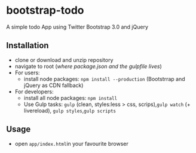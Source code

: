 # bootstrap-todo

A simple todo App using Twitter Bootstrap 3.0 and jQuery


## Installation

  - clone or download and unzip repository
  - navigate to root (_where package.json and the gulpfile lives_)
  - For users: 
    - install node packages: `npm install --production`  (Bootstrrap and jQuery as CDN fallback)
  - For developers:
    - install all node packages: `npm install`
    - Use Gulp tasks: `gulp` (clean, styles:less > css, scrips),`gulp watch` (+ livereload), `gulp styles`,`gulp scripts`


## Usage

  - open `app/index.html`in your favourite browser 
